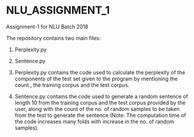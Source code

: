# NLU_ASSIGNMENT_1
Assignment-1 for NLU Batch 2018

The repository contains two main files:

1. Perplexity.py
2. Sentence.py

1. Perplexity.py contains the code used to calculate the perplexity of the components of the test set given to the program by mentioning the count , the training corpus and the test corpus.

2. Sentence.py contains the code used to generate a random sentence of length 10 from the training corpus and the test corpus provided by the user, along with the count of the no. of random samples to be taken from the test to generate the sentence (Note: The computation time of the code increases many folds with increase in the no. of random samples).
